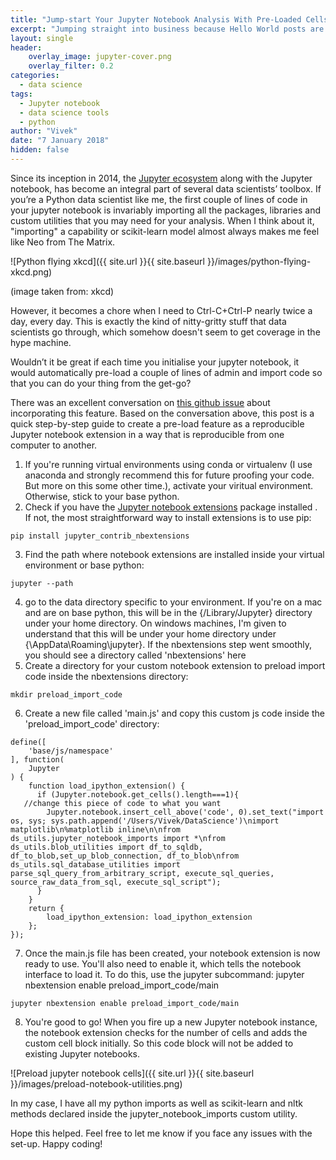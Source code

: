```yaml
---
title: "Jump-start Your Jupyter Notebook Analysis With Pre-Loaded Cells"
excerpt: "Jumping straight into business because Hello World posts are so cliche."
layout: single
header:
    overlay_image: jupyter-cover.png
    overlay_filter: 0.2
categories:
  - data science
tags:
  - Jupyter notebook
  - data science tools
  - python
author: "Vivek"
date: "7 January 2018"
hidden: false
---
```


Since its inception in 2014, the [Jupyter ecosystem](http://jupyter.org) along with the Jupyter notebook, has become an integral part of several data scientists’ toolbox. If you’re a Python data scientist like me, the first couple of lines of code in your jupyter notebook is invariably importing all the packages, libraries and custom utilities that you may need for your analysis. When I think about it, "importing" a capability or scikit-learn model almost always makes me feel like Neo from The Matrix.

![Python flying xkcd]({{ site.url }}{{ site.baseurl }}/images/python-flying-xkcd.png)

(image taken from: xkcd)

However, it becomes a chore when I need to Ctrl-C+Ctrl-P nearly twice a day, every day. This is exactly the kind of nitty-gritty stuff that data scientists go through, which somehow doesn't seem to get coverage in the hype machine.

Wouldn’t it be great if each time you initialise your jupyter notebook, it would automatically pre-load a couple of lines of admin and import code so that you can do your thing from the get-go?

There was an excellent conversation on [this github issue](https://github.com/jupyter/notebook/issues/1451) about incorporating this feature. Based on the conversation above, this post is a quick step-by-step guide to create a pre-load feature as a reproducible Jupyter notebook extension in a way that is reproducible from one computer to another.

1) If you're running virtual environments using conda or virtualenv (I use anaconda and strongly recommend this for future proofing your code. But more on this some other time.), activate your viritual environment. Otherwise, stick to your base python. 
2) Check if you have the [Jupyter notebook extensions](https://github.com/ipython-contrib/jupyter_contrib_nbextensions) package  installed . If not, the most straightforward way to install extensions is to use pip: 
```
pip install jupyter_contrib_nbextensions
```
3) Find the path where notebook extensions are installed inside your virtual environment or base python:
```
jupyter --path
```
4) go to the data directory specific to your environment. If you're on a mac and are on base python, this will be in the {/Library/Jupyter} directory under your home directory. On windows machines, I'm given to understand that this will be under your home directory under {\AppData\Roaming\jupyter\}. If the nbextensions step went smoothly, you should see a directory called 'nbextensions' here
5) Create a directory for your custom notebook extension to preload import code inside the nbextensions directory:
```
mkdir preload_import_code
```
6) Create a new file called 'main.js' and copy this custom js code inside the 'preload\_import_code' directory:
```
define([
    'base/js/namespace'
], function(
    Jupyter
) {
    function load_ipython_extension() {
      if (Jupyter.notebook.get_cells().length===1){
   //change this piece of code to what you want
        Jupyter.notebook.insert_cell_above('code', 0).set_text("import os, sys; sys.path.append('/Users/Vivek/DataScience')\nimport matplotlib\n%matplotlib inline\n\nfrom ds_utils.jupyter_notebook_imports import *\nfrom ds_utils.blob_utilities import df_to_sqldb, df_to_blob,set_up_blob_connection, df_to_blob\nfrom ds_utils.sql_database_utilities import parse_sql_query_from_arbitrary_script, execute_sql_queries, source_raw_data_from_sql, execute_sql_script");
      }
    }
    return {
        load_ipython_extension: load_ipython_extension
    };
});
```
7) Once the main.js file has been created, your notebook extension is now ready to use. You'll also need to enable it, which tells the notebook interface to load it. To do this, use the jupyter subcommand:
    jupyter nbextension enable preload_import_code/main
```
jupyter nbextension enable preload_import_code/main
```
8) You're good to go! When you fire up a new Jupyter notebook instance, the notebook extension checks for the number of cells and adds the custom cell block initially. So this code block will not be added to existing Jupyter notebooks.

![Preload jupyter notebook cells]({{ site.url }}{{ site.baseurl }}/images/preload-notebook-utilities.png)

In my case, I have all my python imports as well as scikit-learn and nltk methods declared inside the jupyter\_notebook\_imports custom utility. 

Hope this helped. Feel free to let me know if you face any issues with the set-up. Happy coding!


